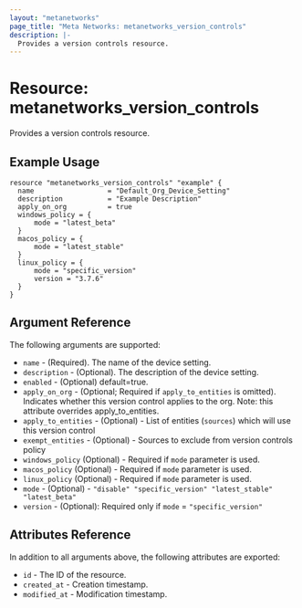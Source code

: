 ```yaml
---
layout: "metanetworks"
page_title: "Meta Networks: metanetworks_version_controls"
description: |-
  Provides a version controls resource.
---
```


# Resource: metanetworks_version_controls

  Provides a version controls resource.

## Example Usage

```hcl
resource "metanetworks_version_controls" "example" {
  name                  = "Default_Org_Device_Setting"
  description           = "Example Description"
  apply_on_org          = true
  windows_policy = {
      mode = "latest_beta"
  }
  macos_policy = {
      mode = "latest_stable"
  }
  linux_policy = {
      mode = "specific_version"
      version = "3.7.6"
  }
}
```

## Argument Reference

The following arguments are supported:

* `name` - (Required). The name of the device setting.
* `description` - (Optional). The description of the device setting.
* `enabled` - (Optional) default=true.
* `apply_on_org` - (Optional; Required if `apply_to_entities` is omitted). Indicates whether this version control applies to the org. Note: this attribute overrides apply_to_entities.
* `apply_to_entities` - (Optional) - List of entities (`sources`) which will use this version control
* `exempt_entities` - (Optional) - Sources to exclude from version controls policy
* `windows_policy` (Optional) - Required if `mode` parameter is used.
* `macos_policy` (Optional) - Required if `mode` parameter is used.
* `linux_policy` (Optional) - Required if `mode` parameter is used.
* `mode` - (Optional) - `"disable" "specific_version" "latest_stable" "latest_beta"`
* `version` - (Optional): Required only if `mode` = `"specific_version"`

## Attributes Reference

In addition to all arguments above, the following attributes are exported:

* `id` - The ID of the resource.
* `created_at` - Creation timestamp.
* `modified_at` - Modification timestamp.